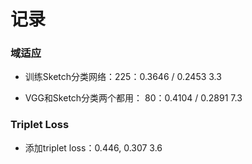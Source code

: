 # 记录


### 域适应

* 训练Sketch分类网络：225：0.3646 / 0.2453  3.3

* VGG和Sketch分类两个都用： 80：0.4104 / 0.2891  7.3


### Triplet Loss

* 添加triplet loss：0.446, 0.307 3.6

